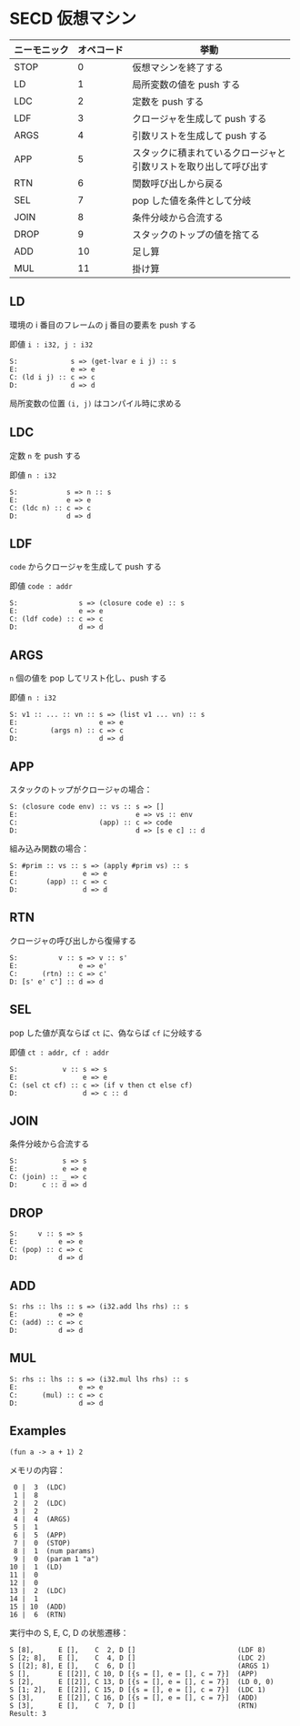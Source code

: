 # SECD 仮想マシン

| ニーモニック | オペコード | 挙動 |
| ---- | ---- | ---- |
| STOP | 0 | 仮想マシンを終了する |
| LD | 1 | 局所変数の値を push する |
| LDC | 2 | 定数を push する |
| LDF | 3 | クロージャを生成して push する |
| ARGS | 4 | 引数リストを生成して push する |
| APP | 5 | スタックに積まれているクロージャと<br>引数リストを取り出して呼び出す |
| RTN | 6 | 関数呼び出しから戻る |
| SEL | 7 | pop した値を条件として分岐 |
| JOIN | 8 | 条件分岐から合流する |
| DROP | 9 | スタックのトップの値を捨てる |
| ADD | 10 | 足し算 |
| MUL | 11 | 掛け算 |

## LD

環境の i 番目のフレームの j 番目の要素を push する

即値 ``i : i32, j : i32``

```
S:             s => (get-lvar e i j) :: s
E:             e => e
C: (ld i j) :: c => c
D:             d => d
```

局所変数の位置 ``(i, j)`` はコンパイル時に求める

## LDC

定数 ``n`` を push する

即値 ``n : i32``

```
S:            s => n :: s
E:            e => e
C: (ldc n) :: c => c
D:            d => d
```

## LDF

``code`` からクロージャを生成して push する

即値 ``code : addr``

```
S:               s => (closure code e) :: s
E:               e => e
C: (ldf code) :: c => c
D:               d => d
```

## ARGS

``n`` 個の値を pop してリスト化し、push する

即値 ``n : i32``

```
S: v1 :: ... :: vn :: s => (list v1 ... vn) :: s
E:                    e => e
C:        (args n) :: c => c
D:                    d => d
```

## APP

スタックのトップがクロージャの場合：

```
S: (closure code env) :: vs :: s => []
E:                             e => vs :: env
C:                    (app) :: c => code
D:                             d => [s e c] :: d
```

組み込み関数の場合：

```
S: #prim :: vs :: s => (apply #prim vs) :: s
E:                e => e
C:       (app) :: c => c
D:                d => d
```

## RTN

クロージャの呼び出しから復帰する

```
S:          v :: s => v :: s' 
E:               e => e'
C:      (rtn) :: c => c'
D: [s' e' c'] :: d => d
```

## SEL

pop した値が真ならば ``ct`` に、偽ならば ``cf`` に分岐する

即値 ``ct : addr, cf : addr``

```
S:           v :: s => s
E:                e => e
C: (sel ct cf) :: c => (if v then ct else cf)
D:                d => c :: d
```

## JOIN

条件分岐から合流する

```
S:           s => s
E:           e => e
C: (join) :: _ => c
D:      c :: d => d
```

## DROP

```
S:     v :: s => s
E:          e => e
C: (pop) :: c => c
D:          d => d
```

## ADD

```
S: rhs :: lhs :: s => (i32.add lhs rhs) :: s
E:          e => e
C: (add) :: c => c
D:          d => d
```

## MUL

```
S: rhs :: lhs :: s => (i32.mul lhs rhs) :: s
E:               e => e
C:      (mul) :: c => c
D:               d => d
```

## Examples

```
(fun a -> a + 1) 2
```

メモリの内容：

```
 0 |  3  (LDC)
 1 |  8
 2 |  2  (LDC)
 3 |  2
 4 |  4  (ARGS)
 5 |  1
 6 |  5  (APP)
 7 |  0  (STOP)
 8 |  1  (num params)
 9 |  0  (param 1 "a")
10 |  1  (LD)
11 |  0
12 |  0
13 |  2  (LDC)
14 |  1
15 | 10  (ADD)
16 |  6  (RTN)
```

実行中の S, E, C, D の状態遷移：

```
S [8],      E [],    C  2, D []                         (LDF 8)
S [2; 8],   E [],    C  4, D []                         (LDC 2)
S [[2]; 8], E [],    C  6, D []                         (ARGS 1)
S [],       E [[2]], C 10, D [{s = [], e = [], c = 7}]  (APP)
S [2],      E [[2]], C 13, D [{s = [], e = [], c = 7}]  (LD 0, 0)
S [1; 2],   E [[2]], C 15, D [{s = [], e = [], c = 7}]  (LDC 1)
S [3],      E [[2]], C 16, D [{s = [], e = [], c = 7}]  (ADD)
S [3],      E [],    C  7, D []                         (RTN)
Result: 3
```
